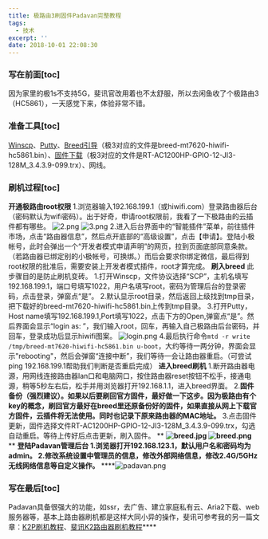 ```yaml
---
title: 极路由3刷固件Padavan完整教程
tags:
  - 技术
excerpt: ''
date: 2018-10-01 22:08:30
---
```


### 写在前面\[toc\]

因为家里的极1s不支持5G，斐讯官改用着也不太舒服，所以去闲鱼收了个极路由3（HC5861），一天感觉下来，体验非常不错。

### 准备工具\[toc\]

[Winscp](https://winscp.net/eng/index.php "Winscp")、[Putty](https://www.chiark.greenend.org.uk/~sgtatham/putty/latest.html "Putty")、[Breed引导](https://breed.hackpascal.net/ "Breed引导")（极3对应的文件是breed-mt7620-hiwifi-hc5861.bin）、[固件下载](http://opt.cn2qq.com/padavan/ "固件下载")（极3对应的文件是RT-AC1200HP-GPIO-12-JI3-128M\_3.4.3.9-099.trx）、网线。

### 刷机过程\[toc\]

**开通极路由root权限** 1.浏览器输入192.168.199.1（或hiwifi.com）登录路由器后台（密码默认为wifi密码）。出于好奇，申请root权限前，我看了一下极路由的云插件都有哪些。 ![2.png](https://i.loli.net/2018/10/01/5bb2190aa2fe2.png) ![3.png](https://i.loli.net/2018/10/01/5bb2190aa8a6a.png) 2.进入后台界面中的“智能插件”菜单，前往插件市场，点击“路由器信息”，然后点开底部的“高级设置”，点击【申请】。登陆小极帐号，此时会弹出一个“开发者模式申请声明”的网页，拉到页面底部同意条款。（若路由器已绑定别的小极帐号，可换绑。）而后会要求你绑定微信，最后得到root权限的批准后，需要安装上开发者模式插件，root才算完成。 **刷入breed** 此步骤目的是防止刷机变砖。 1.打开Winscp，文件协议选择“SCP”，主机名填写192.168.199.1，端口号填写1022，用户名填写root，密码为管理后台的登录密码，点击登录，弹窗点“是”。 2.默认显示root目录，然后返回上级找到tmp目录，把下载好的breed-mt7620-hiwifi-hc5861.bin上传到tmp目录。 3.打开Putty，Host name填写192.168.199.1,Port填写1022，点击下方的Open,弹窗点“是”。然后界面会显示“login as: ”，我们输入root，回车，再输入自己极路由后台密码，并回车，登录成功后显示hiwifi图案。 ![login.png](https://i.loli.net/2018/10/01/5bb21ec5c3a44.png) 4.最后执行命令`mtd -r write /tmp/breed-mt7620-hiwifi-hc5861.bin u-boot`，大约等待一两分钟，界面会显示"rebooting"，然后会弹窗“连接中断”，我们等待一会让路由器重启。（可尝试ping 192.168.199.1帮助我们判断是否重启完成） **进入breed刷机** 1.断开路由器电源，用网线连接路由器lan口和电脑网口，按住路由器reset按钮不松手，接通电源，稍等5秒左右后，松手并用浏览器打开192.168.1.1，进入breed界面。 2.**固件备份（强烈建议）。如果以后要刷回官方固件，最好做一下这步。因为极路由有个key的概念，刷回官方最好在breed里还原备份好的固件，如果直接从网上下载官方固件，云插件将无法使用。同时也记录下原来路由器的MAC地址。** 3.点击固件更新，固件选择文件RT-AC1200HP-GPIO-12-JI3-128M\_3.4.3.9-099.trx，勾选自动重启。等待上传好后点击更新，刷入固件。 ** **![breed.jpg](https://i.loli.net/2018/10/01/5bb2269335372.jpg) ![breed.png](https://i.loli.net/2018/10/01/5bb226a4ef92f.png)** ** ******登陆Padavan管理后台** 1.浏览器打开192.168.123.1，默认用户名和密码均为admin。 2.修改系统设置中管理员的信息，修改外部网络信息，修改2.4G/5GHz无线网络信息等自定义操作。**** ****![padavan.png](https://i.loli.net/2018/10/01/5bb227c5e1ff7.png)

### 写在最后\[toc\]

Padavan具备很强大的功能，如ssr，去广告、建立家庭私有云、Aria2下载、web服务器等，基本上路由器刷机都是这样大同小异的操作，斐讯可参考我的另一篇文章：[K2P刷机教程](http://www.feiyuyu.net/archives/996 "K2P刷机教程")、[斐讯K2路由器刷机教程](http://www.feiyuyu.net/archives/1429 "斐讯K2路由器刷机教程")****